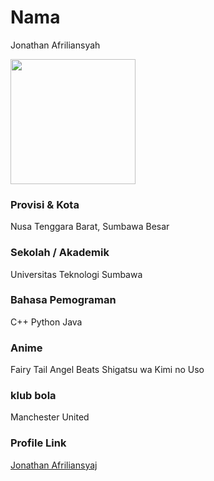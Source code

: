# Nama
Jonathan Afriliansyah

<img src="https://avatars.githubusercontent.com/<siren-song-of-war>" width="200" height="200" align="center"/>

### Provisi & Kota
Nusa Tenggara Barat, Sumbawa Besar

### Sekolah / Akademik
Universitas Teknologi Sumbawa

### Bahasa Pemograman

C++
Python
Java

### Anime

Fairy Tail
Angel Beats
Shigatsu wa Kimi no Uso

### klub bola

Manchester United

### Profile Link

[Jonathan Afriliansyaj](https://github.com/siren-song-of-war)
